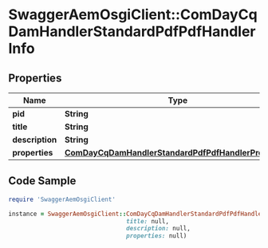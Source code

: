 # SwaggerAemOsgiClient::ComDayCqDamHandlerStandardPdfPdfHandlerInfo

## Properties

Name | Type | Description | Notes
------------ | ------------- | ------------- | -------------
**pid** | **String** |  | [optional] 
**title** | **String** |  | [optional] 
**description** | **String** |  | [optional] 
**properties** | [**ComDayCqDamHandlerStandardPdfPdfHandlerProperties**](ComDayCqDamHandlerStandardPdfPdfHandlerProperties.md) |  | [optional] 

## Code Sample

```ruby
require 'SwaggerAemOsgiClient'

instance = SwaggerAemOsgiClient::ComDayCqDamHandlerStandardPdfPdfHandlerInfo.new(pid: null,
                                 title: null,
                                 description: null,
                                 properties: null)
```


